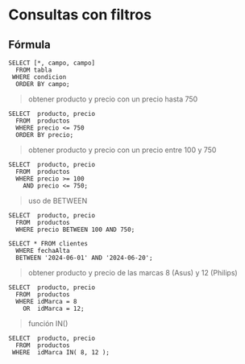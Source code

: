 # Consultas con filtros
## Fórmula

    SELECT [*, campo, campo]
      FROM tabla
     WHERE condicion
      ORDER BY campo;

> obtener producto y precio con un precio hasta 750

    SELECT  producto, precio    
      FROM  productos  
      WHERE precio <= 750    
      ORDER BY precio; 

> obtener producto y precio con un precio 
> entre 100 y 750

    SELECT  producto, precio    
      FROM  productos    
      WHERE precio >= 100  
        AND precio <= 750;  

> uso de BETWEEN

    SELECT  producto, precio    
      FROM  productos    
      WHERE precio BETWEEN 100 AND 750; 

    SELECT * FROM clientes  
      WHERE fechaAlta
      BETWEEN '2024-06-01' AND '2024-06-20';  

> obtener producto y precio 
> de las marcas 8 (Asus) y 12 (Philips)

    SELECT  producto, precio    
      FROM  productos  
      WHERE idMarca = 8  
        OR  idMarca = 12;  

> función IN()

    SELECT  producto, precio    
      FROM  productos  
     WHERE  idMarca IN( 8, 12 ); 